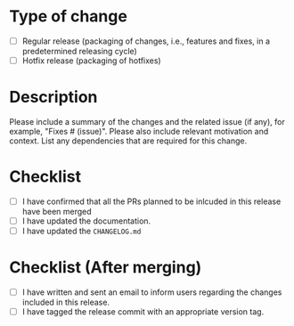 # Type of change

- [ ] Regular release (packaging of changes, i.e., features and fixes, in a predetermined releasing cycle)
- [ ] Hotfix release (packaging of hotfixes)

# Description

Please include a summary of the changes and the related issue (if any), for example, "Fixes # (issue)".
Please also include relevant motivation and context.
List any dependencies that are required for this change.

# Checklist

- [ ] I have confirmed that all the PRs planned to be inlcuded in this release have been merged
- [ ] I have updated the documentation.
- [ ] I have updated the `CHANGELOG.md`

# Checklist (After merging)

- [ ] I have written and sent an email to inform users regarding the changes included in this release.
- [ ] I have tagged the release commit with an appropriate version tag.